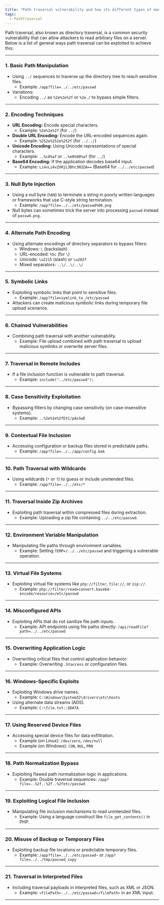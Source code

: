 ```yaml
---
title: "Path traversal vulnerability and how its different types of manifestation"
tags:
  - PathTraversal
---
```


Path traversal, also known as directory traversal, is a common security vulnerability that can allow attackers to read arbitrary files on a server. Below is a list of general ways path traversal can be exploited to achieve this:

---

### **1. Basic Path Manipulation**
- Using `../` sequences to traverse up the directory tree to reach sensitive files.
  - Example: `/app?file=../../etc/passwd`
- Variations:
  - Encoding `../` as `%2e%2e%2f` or `%2e./` to bypass simple filters.

---

### **2. Encoding Techniques**
- **URL Encoding:** Encode special characters.
  - Example: `%2e%2e%2f` (for `../`)
- **Double URL Encoding:** Encode the URL-encoded sequences again.
  - Example: `%252e%252e%252f` (for `../../`)
- **Unicode Encoding:** Using Unicode representations of special characters.
  - Example: `..%c0%af` or `..%e0%80%af` (for `../`)
- **Base64 Encoding:** If the application decodes base64 input.
  - Example: `Li4vLi4vZXRjL3Bhc3N3ZA==` (Base64 for `../../etc/passwd`)

---

### **3. Null Byte Injection**
- Using a null byte (`%00`) to terminate a string in poorly written languages or frameworks that use C-style string termination.
  - Example: `/app?file=../../etc/passwd%00.png`
- Null bytes can sometimes trick the server into processing `passwd` instead of `passwd.png`.

---

### **4. Alternate Path Encoding**
- Using alternate encodings of directory separators to bypass filters:
  - Windows: `\` (backslash)
  - URL-encoded: `%5c` (for `\`)
  - Unicode: `\u2215` (slash) or `\u202f`
  - Mixed separators: `..\/..\/..\/`

---

### **5. Symbolic Links**
- Exploiting symbolic links that point to sensitive files.
  - Example: `/app?file=symlink_to_/etc/passwd`
- Attackers can create malicious symbolic links during temporary file upload scenarios.

---

### **6. Chained Vulnerabilities**
- Combining path traversal with another vulnerability.
  - Example: File upload combined with path traversal to upload malicious symlinks or overwrite server files.

---

### **7. Traversal in Remote Includes**
- If a file inclusion function is vulnerable to path traversal.
  - Example: `include("../etc/passwd");`

---

### **8. Case Sensitivity Exploitation**
- Bypassing filters by changing case sensitivity (on case-insensitive systems).
  - Example: `..%2e%2e%2fEtC/pAsSwD`

---

### **9. Contextual File Inclusion**
- Accessing configuration or backup files stored in predictable paths.
  - Example: `/app?file=../../app/config.bak`

---

### **10. Path Traversal with Wildcards**
- Using wildcards (`*` or `?`) to guess or include unintended files.
  - Example: `/app?file=../../etc/*`

---

### **11. Traversal Inside Zip Archives**
- Exploiting path traversal within compressed files during extraction.
  - Example: Uploading a zip file containing `../../etc/passwd`.

---

### **12. Environment Variable Manipulation**
- Manipulating file paths through environment variables.
  - Example: Setting `TEMP=/../../etc/passwd` and triggering a vulnerable operation.

---

### **13. Virtual File Systems**
- Exploiting virtual file systems like `php://filter`, `file://`, or `zip://`.
  - Example: `php://filter/read=convert.base64-encode/resource=/etc/passwd`

---

### **14. Misconfigured APIs**
- Exploiting APIs that do not sanitize file path inputs.
  - Example: API endpoints using file paths directly: `/api/readFile?path=../../etc/passwd`

---

### **15. Overwriting Application Logic**
- Overwriting critical files that control application behavior:
  - Example: Overwriting `.htaccess` or configuration files.

---

### **16. Windows-Specific Exploits**
- Exploiting Windows drive names.
  - Example: `C:\Windows\System32\drivers\etc\hosts`
- Using alternate data streams (ADS).
  - Example: `C:\file.txt::$DATA`

---

### **17. Using Reserved Device Files**
- Accessing special device files for data exfiltration.
  - Example (on Linux): `/dev/zero`, `/dev/null`
  - Example (on Windows): `CON`, `NUL`, `PRN`

---

### **18. Path Normalization Bypass**
- Exploiting flawed path normalization logic in applications.
  - Example: Double traversal sequences: `/app?file=..%2f..%2f..%2fetc/passwd`

---

### **19. Exploiting Logical File Inclusion**
- Manipulating file inclusion mechanisms to read unintended files.
  - Example: Using a language construct like `file_get_contents()` in PHP.

---

### **20. Misuse of Backup or Temporary Files**
- Exploiting backup file locations or predictable temporary files.
  - Example: `/app?file=../../etc/passwd~` or `/app?file=../../tmp/passwd_copy`

---

### **21. Traversal in Interpreted Files**
- Including traversal payloads in interpreted files, such as XML or JSON.
  - Example: `<filePath>../../etc/passwd</filePath>` in an XML input.

---
